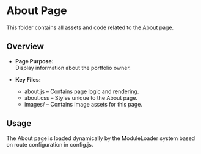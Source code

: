 # About Page

This folder contains all assets and code related to the About page.

## Overview

- **Page Purpose:**  
  Display information about the portfolio owner.
  
- **Key Files:**
  - about.js – Contains page logic and rendering.
  - about.css – Styles unique to the About page.
  - images/ – Contains image assets for this page.

## Usage

The About page is loaded dynamically by the ModuleLoader system based on route configuration in config.js.